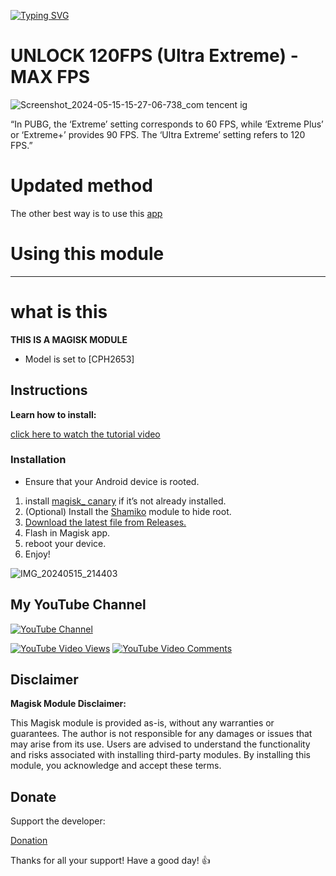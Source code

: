 [![Typing SVG](https://readme-typing-svg.herokuapp.com?font=Orbitron&size=40&duration=4050&pause=500&color=F70000&center=true&vCenter=true&random=false&width=1000&height=70&lines=FPS+UNLOCKER;UNLOCK+MAX+FPS+IN+ANY+GAME)](https://git.io/typing-svg)

# UNLOCK 120FPS (Ultra Extreme) - MAX FPS

![Screenshot_2024-05-15-15-27-06-738_com tencent ig](https://github.com/catsmoker/PUBG-120FPS/assets/119059457/54e10de2-edec-4ed9-a561-f6a485a63d2f)

“In PUBG, the ‘Extreme’ setting corresponds to 60 FPS, while ‘Extreme Plus’ or ‘Extreme+’ provides 90 FPS. The ‘Ultra Extreme’ setting refers to 120 FPS.”

# Updated method
The other best way is to use this [app](https://github.com/catsmoker/com.catsmoker.app)

# Using this module
---
# what is this
**THIS IS A MAGISK MODULE**

* Model is set to [CPH2653]

## Instructions

**Learn how to install:**

[click here to watch the tutorial video](https://www.youtube.com/watch?v=pXZIm_qD2Fg)

### Installation

- Ensure that your Android device is rooted.
1. install [magisk_ canary](https://github.com/topjohnwu/Magisk/releases/tag/canary-27008) if it’s not already installed.
2. (Optional) Install the [Shamiko](https://github.com/LSPosed/LSPosed.github.io/releases) module to hide root.
3. [Download the latest file from Releases.](https://github.com/catsmoker/PUBG-120FPS/releases)
4. Flash in Magisk app.
5. reboot your device.
6. Enjoy!

![IMG_20240515_214403](https://github.com/catsmoker/PUBG-120FPS/assets/119059457/47315134-d896-40cf-9327-da1554f9fcaf)


## My YouTube Channel

[![YouTube Channel](https://raw.githubusercontent.com/maurodesouza/profile-readme-generator/master/src/assets/icons/social/youtube/default.svg)](https://www.youtube.com/@CATSM0KER?sub_confirmation=1)

[![YouTube Video Views](https://img.shields.io/youtube/views/pXZIm_qD2Fg?style=for-the-badge&color=blue&labelColor=0b689d)](https://www.youtube.com/watch?v=pXZIm_qD2Fg)
[![YouTube Video Comments](https://img.shields.io/youtube/comments/pXZIm_qD2Fg?style=for-the-badge&color=blue&labelColor=0b689d)](https://www.youtube.com/watch?v=pXZIm_qD2Fg)

## Disclaimer

**Magisk Module Disclaimer:**

This Magisk module is provided as-is, without any warranties or guarantees. The author is not responsible for any damages or issues that may arise from its use. Users are advised to understand the functionality and risks associated with installing third-party modules. By installing this module, you acknowledge and accept these terms.

## Donate

Support the developer:

[Donation](https://catsmoker.github.io/web/donation.html)

Thanks for all your support! Have a good day! 👍

